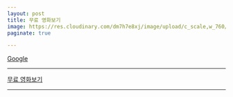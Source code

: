 ```yaml
---
layout: post
title: 무료 영화보기
image: https://res.cloudinary.com/dm7h7e8xj/image/upload/c_scale,w_760/v1506079212/jekflix-capa_vfhuzh.png
paginate: true

---
```

[Google](https://google.com)


---
[무료 영화보기](https://www.viki.com/explore)

---
